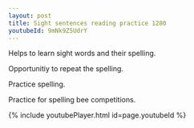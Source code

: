 ```yaml
---
layout: post
title: Sight sentences reading practice 1280
youtubeId: 9mNk9Z5UdrY
---
```

 
 
Helps to learn sight words and their spelling.

Opportunitiy to repeat the spelling. 

Practice spelling. 
 
Practice for spelling bee competitions. 
 
{% include youtubePlayer.html id=page.youtubeId %}
 
 
